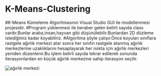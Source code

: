 # K-Means-Clustering

#K-Means Kümeleme Algoritmasının Visual Studio GUI ile modellenmesi projesidir.
#Program yüklenmesi ile beraber gelen belirli sayıda class vardır.Bunlar araba,insan,hayvan gibi düşünülebilir.Bunlardan 2D düzleme istediğimiz kadar koyabiliriz.
#Algoritma şöyle çalışır.Önce koyulan sınıflara rastgele ağırlık merkezi atar sonra her sınıfın rastgele atanmış ağırlık merkezlerine uzaklıklarını hesaplayarak her nokta
için ağırlık merkezleri yeniden düzenlenir.Bu işlem belirli sayıda tekrar edilerek sonunda iterasyonlardan en küçük ağırlık merkezine sahip iterasyon seçilir.


![ağırlık merkezi](https://user-images.githubusercontent.com/61041060/98898073-de2f6900-24bd-11eb-86c5-2f351438026c.png)
